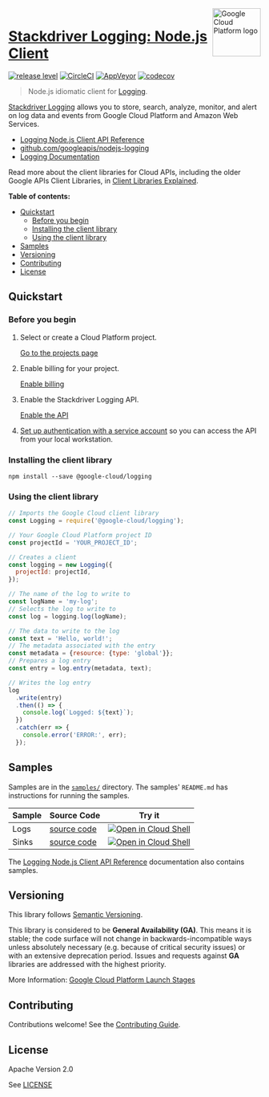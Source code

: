 <img src="https://avatars2.githubusercontent.com/u/2810941?v=3&s=96" alt="Google Cloud Platform logo" title="Google Cloud Platform" align="right" height="96" width="96"/>

# [Stackdriver Logging: Node.js Client](https://github.com/googleapis/nodejs-logging)

[![release level](https://img.shields.io/badge/release%20level-general%20availability%20%28GA%29-brightgreen.svg?style&#x3D;flat)](https://cloud.google.com/terms/launch-stages)
[![CircleCI](https://img.shields.io/circleci/project/github/googleapis/nodejs-logging.svg?style=flat)](https://circleci.com/gh/googleapis/nodejs-logging)
[![AppVeyor](https://ci.appveyor.com/api/projects/status/github/googleapis/nodejs-logging?branch=master&svg=true)](https://ci.appveyor.com/project/googleapis/nodejs-logging)
[![codecov](https://img.shields.io/codecov/c/github/googleapis/nodejs-logging/master.svg?style=flat)](https://codecov.io/gh/googleapis/nodejs-logging)

> Node.js idiomatic client for [Logging][product-docs].

[Stackdriver Logging](https://cloud.google.com/logging/docs) allows you to store, search, analyze, monitor, and alert on log data and events from Google Cloud Platform and Amazon Web Services.


* [Logging Node.js Client API Reference][client-docs]
* [github.com/googleapis/nodejs-logging](https://github.com/googleapis/nodejs-logging)
* [Logging Documentation][product-docs]

Read more about the client libraries for Cloud APIs, including the older
Google APIs Client Libraries, in [Client Libraries Explained][explained].

[explained]: https://cloud.google.com/apis/docs/client-libraries-explained

**Table of contents:**

* [Quickstart](#quickstart)
  * [Before you begin](#before-you-begin)
  * [Installing the client library](#installing-the-client-library)
  * [Using the client library](#using-the-client-library)
* [Samples](#samples)
* [Versioning](#versioning)
* [Contributing](#contributing)
* [License](#license)

## Quickstart

### Before you begin

1.  Select or create a Cloud Platform project.

    [Go to the projects page][projects]

1.  Enable billing for your project.

    [Enable billing][billing]

1.  Enable the Stackdriver Logging API.

    [Enable the API][enable_api]

1.  [Set up authentication with a service account][auth] so you can access the
    API from your local workstation.

[projects]: https://console.cloud.google.com/project
[billing]: https://support.google.com/cloud/answer/6293499#enable-billing
[enable_api]: https://console.cloud.google.com/flows/enableapi?apiid=logging.googleapis.com
[auth]: https://cloud.google.com/docs/authentication/getting-started

### Installing the client library

    npm install --save @google-cloud/logging

### Using the client library

```javascript
// Imports the Google Cloud client library
const Logging = require('@google-cloud/logging');

// Your Google Cloud Platform project ID
const projectId = 'YOUR_PROJECT_ID';

// Creates a client
const logging = new Logging({
  projectId: projectId,
});

// The name of the log to write to
const logName = 'my-log';
// Selects the log to write to
const log = logging.log(logName);

// The data to write to the log
const text = 'Hello, world!';
// The metadata associated with the entry
const metadata = {resource: {type: 'global'}};
// Prepares a log entry
const entry = log.entry(metadata, text);

// Writes the log entry
log
  .write(entry)
  .then(() => {
    console.log(`Logged: ${text}`);
  })
  .catch(err => {
    console.error('ERROR:', err);
  });
```

## Samples

Samples are in the [`samples/`](https://github.com/googleapis/nodejs-logging/tree/master/samples) directory. The samples' `README.md`
has instructions for running the samples.

| Sample                      | Source Code                       | Try it |
| --------------------------- | --------------------------------- | ------ |
| Logs | [source code](https://github.com/googleapis/nodejs-logging/blob/master/samples/logs.js) | [![Open in Cloud Shell][shell_img]](https://console.cloud.google.com/cloudshell/open?git_repo=https://github.com/googleapis/nodejs-logging&page=editor&open_in_editor=samples/logs.js,samples/README.md) |
| Sinks | [source code](https://github.com/googleapis/nodejs-logging/blob/master/samples/sinks.js) | [![Open in Cloud Shell][shell_img]](https://console.cloud.google.com/cloudshell/open?git_repo=https://github.com/googleapis/nodejs-logging&page=editor&open_in_editor=samples/sinks.js,samples/README.md) |

The [Logging Node.js Client API Reference][client-docs] documentation
also contains samples.

## Versioning

This library follows [Semantic Versioning](http://semver.org/).

This library is considered to be **General Availability (GA)**. This means it
is stable; the code surface will not change in backwards-incompatible ways
unless absolutely necessary (e.g. because of critical security issues) or with
an extensive deprecation period. Issues and requests against **GA** libraries
are addressed with the highest priority.

More Information: [Google Cloud Platform Launch Stages][launch_stages]

[launch_stages]: https://cloud.google.com/terms/launch-stages

## Contributing

Contributions welcome! See the [Contributing Guide](https://github.com/googleapis/nodejs-logging/blob/master/.github/CONTRIBUTING.md).

## License

Apache Version 2.0

See [LICENSE](https://github.com/googleapis/nodejs-logging/blob/master/LICENSE)

[client-docs]: https://cloud.google.com/nodejs/docs/reference/logging/latest/
[product-docs]: https://cloud.google.com/logging/docs
[shell_img]: //gstatic.com/cloudssh/images/open-btn.png
